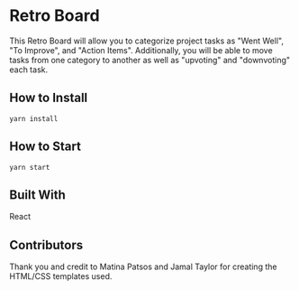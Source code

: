 # Retro Board

This Retro Board will allow you to categorize project tasks as "Went Well", "To Improve", and "Action Items". Additionally, you will be able to move tasks from one category to another as well as "upvoting" and "downvoting" each task.

## How to Install

```
yarn install
```

## How to Start

```
yarn start
```

## Built With

React

## Contributors

Thank you and credit to Matina Patsos and Jamal Taylor for creating the HTML/CSS templates used.

